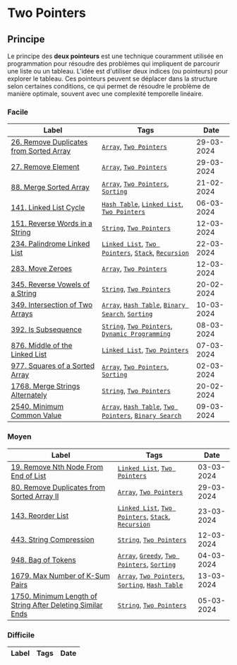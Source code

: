 # Two Pointers

## Principe

Le principe des **deux pointeurs** est une technique couramment utilisée en programmation pour résoudre des problèmes qui impliquent de parcourir une liste ou un tableau. L'idée est d'utiliser deux indices (ou pointeurs) pour explorer le tableau. Ces pointeurs peuvent se déplacer dans la structure selon certaines conditions, ce qui permet de résoudre le problème de manière optimale, souvent avec une complexité temporelle linéaire.

### Facile

| Label                                                                                                       | Tags                                                                                                                               | Date       |
| ----------------------------------------------------------------------------------------------------------- | ---------------------------------------------------------------------------------------------------------------------------------- | ---------- |
| [26. Remove Duplicates from Sorted Array](../Probleme/0026.%20Remove%20Duplicates%20from%20Sorted%20Array/) | [`Array`](./array.md), [`Two Pointers`](./two_pointers.md)                                                                         | 29-03-2024 |
| [27. Remove Element](../Probleme/0026.%20Remove%20Duplicates%20from%20Sorted%20Array/)                      | [`Array`](./array.md), [`Two Pointers`](./two_pointers.md)                                                                         | 29-03-2024 |
| [88. Merge Sorted Array](../Probleme/0088.%20Merge%20Sorted%20Array/)                                       | [`Array`](./array.md), [`Two Pointers`](./two_pointers.md), [`Sorting`](./sorting.md)                                              | 21-02-2024 |
| [141. Linked List Cycle](../Probleme/0141.%20Linked%20List%20Cycle/)                                        | [`Hash Table`](./hash_table.md), [`Linked List`](./linked_list.md), [`Two Pointers`](./two_pointers.md)                            | 06-03-2024 |
| [151. Reverse Words in a String](../Probleme/0151.%20Reverse%20Words%20in%20a%20String/)                    | [`String`](./string.md), [`Two Pointers`](./two_pointers.md)                                                                       | 12-03-2024 |
| [234. Palindrome Linked List](../Probleme/0234.%20Palindrome%20Linked%20List/)                              | [`Linked List`](./linked_list.md), [`Two Pointers`](./two_pointers.md), [`Stack`](./stack.md), [`Recursion`](./recursion.md)       | 22-03-2024 |
| [283. Move Zeroes](../Probleme/0283.%20Move%20Zeroes/)                                                      | [`Array`](./array.md), [`Two Pointers`](./two_pointers.md)                                                                         | 12-03-2024 |
| [345. Reverse Vowels of a String](../Probleme/0345.%20Reverse%20Vowels%20of%20a%20String/)                  | [`String`](./string.md), [`Two Pointers`](./two_pointers.md)                                                                       | 20-02-2024 |
| [349. Intersection of Two Arrays](../Probleme/0349.%20Intersection%20of%20Two%20Arrays/)                    | [`Array`](./array.md), [`Hash Table`](./hash_table.md), [`Binary Search`](./binary_search.md), [`Sorting`](./sorting.md)           | 10-03-2024 |
| [392. Is Subsequence](../Probleme/0392.%20Is%20Subsequence/)                                                | [`String`](./string.md), [`Two Pointers`](./two_pointers.md), [`Dynamic Programming`](./dp.md)                                     | 08-03-2024 |
| [876. Middle of the Linked List](../Probleme/0876.%20Middle%20of%20the%20Linked%20List/)                    | [`Linked List`](./linked_list.md), [`Two Pointers`](./two_pointers.md)                                                             | 07-03-2024 |
| [977. Squares of a Sorted Array](../Probleme/0977.%20Squares%20of%20a%20Sorted%20Array/)                    | [`Array`](./array.md), [`Two Pointers`](./two_pointers.md), [`Sorting`](./sorting.md)                                              | 02-03-2024 |
| [1768. Merge Strings Alternately](../Probleme/1768.%20Merge%20Strings%20Alternately/)                       | [`String`](./string.md), [`Two Pointers`](./two_pointers.md)                                                                       | 20-02-2024 |
| [2540. Minimum Common Value](../Probleme/2540.%20Minimum%20Common%20Value/)                                 | [`Array`](./array.md), [`Hash Table`](./hash_table.md), [`Two Pointers`](./two_pointers.md), [`Binary Search`](./binary_search.md) | 09-03-2024 |

### Moyen

| Label                                                                                                                                                 | Tags                                                                                                                         | Date       |
| ----------------------------------------------------------------------------------------------------------------------------------------------------- | ---------------------------------------------------------------------------------------------------------------------------- | ---------- |
| [19. Remove Nth Node From End of List](../Probleme/0019.%20Remove%20Nth%20Node%20From%20End%20of%20List/)                                             | [`Linked List`](./linked_list.md), [`Two Pointers`](./two_pointers.md)                                                       | 03-03-2024 |
| [80. Remove Duplicates from Sorted Array II](../Probleme/0080.%20Remove%20Duplicates%20from%20Sorted%20Array%20II/)                                   | [`Array`](./array.md), [`Two Pointers`](./two_pointers.md)                                                                   | 29-03-2024 |
| [143. Reorder List](../Probleme/0143.%20Reorder%20List/)                                                                                              | [`Linked List`](./linked_list.md), [`Two Pointers`](./two_pointers.md), [`Stack`](./stack.md), [`Recursion`](./recursion.md) | 23-03-2024 |
| [443. String Compression](../Probleme/0443.%20String%20Compression/)                                                                                  | [`String`](./string.md), [`Two Pointers`](./two_pointers.md)                                                                 | 12-03-2024 |
| [948. Bag of Tokens](../Probleme/0948.%20Bag%20of%20Tokens/)                                                                                          | [`Array`](./array.md), [`Greedy`](./greedy.md), [`Two Pointers`](./two_pointers.md), [`Sorting`](./sorting.md)               | 04-03-2024 |
| [1679. Max Number of K-Sum Pairs](../Probleme/1679.%20Max%20Number%20of%20K-Sum%20Pairs/)                                                             | [`Array`](./array.md), [`Two Pointers`](./two_pointers.md), [`Sorting`](./sorting.md), [`Hash Table`](./hash_table.md)       | 13-03-2024 |
| [1750. Minimum Length of String After Deleting Similar Ends](../Probleme/1750.%20Minimum%20Length%20of%20String%20After%20Deleting%20Similar%20Ends/) | [`String`](./string.md), [`Two Pointers`](./two_pointers.md)                                                                 | 05-03-2024 |

### Difficile

| Label | Tags | Date |
| ----- | ---- | ---- |
